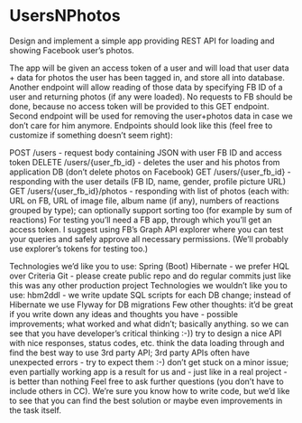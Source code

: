 # UsersNPhotos

Design and implement a simple app providing REST API for loading and showing Facebook user’s photos.

The app will be given an access token of a user and will load that user data + data for photos the user has been tagged in, and store all into database.
Another endpoint will allow reading of those data by specifying FB ID of a user and returning photos (if any were loaded). No requests to FB should be done, because no access token will be provided to this GET endpoint.
Second endpoint will be used for removing the user+photos data in case we don’t care for him anymore.
Endpoints should look like this (feel free to customize if something doesn’t seem right):

POST /users - request body containing JSON with user FB ID and access token
DELETE /users/{user_fb_id} - deletes the user and his photos from application DB (don’t delete photos on Facebook)
GET /users/{user_fb_id} - responding with the user details (FB ID, name, gender, profile picture URL)
GET /users/{user_fb_id}/photos - responding with list of photos (each with: URL on FB, URL of image file, album name (if any), numbers of reactions grouped by type); can optionally support sorting too (for example by sum of reactions)
For testing you’ll need a FB app, through which you’ll get an access token. I suggest using FB’s Graph API explorer where you can test your queries and safely approve all necessary permissions. (We’ll probably use explorer’s tokens for testing too.)

Technologies we’d like you to use:
Spring (Boot)
Hibernate - we prefer HQL over Criteria
Git - please create public repo and do regular commits just like this was any other production project
Technologies we wouldn’t like you to use:
hbm2ddl - we write update SQL scripts for each DB change; instead of Hibernate we use Flyway for DB migrations
Few other thoughts:
it’d be great if you write down any ideas and thoughts you have - possible improvements; what worked and what didn’t; basically anything. so we can see that you have developer’s critical thinking :-))
try to design a nice API with nice responses, status codes, etc. think the data loading through and find the best way to use 3rd party API;
3rd party APIs often have unexpected errors - try to expect them :-) don’t get stuck on a minor issue; even partially working app is a result for us and - just like in a real project - is better than nothing
Feel free to ask further questions (you don’t have to include others in CC). We’re sure you know how to write code, but we’d like to see that you can find the best solution or maybe even improvements in the task itself.
